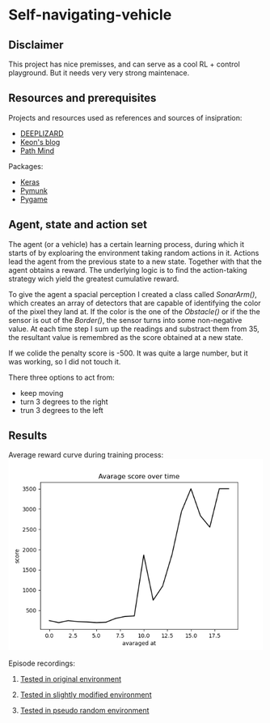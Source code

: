 # Self-navigating-vehicle

## Disclaimer
This project has nice premisses, and can serve as a cool RL + control playground. But it needs very very strong maintenace.

## Resources and prerequisites
Projects and resources used as references and sources of insipration:
 * [DEEPLIZARD](https://deeplizard.com/learn/playlist/PLZbbT5o_s2xoWNVdDudn51XM8lOuZ_Njv)
 * [Keon's blog](https://keon.github.io/) 
 * [Path Mind](https://pathmind.com/wiki/deep-reinforcement-learning)
 
Packages: 
 * [Keras](https://keras.io/)
 * [Pymunk](http://www.pymunk.org/en/latest/pymunk.html)
 * [Pygame](https://www.pygame.org/docs/)

## Agent, state and action set

The agent (or a vehicle) has a certain learning process, during which it starts of by exploaring the environment taking random actions in it. Actions lead the agent from the previous state to a new state. Together with that the agent obtains a reward. The underlying logic is to find the action-taking strategy wich yield the greatest cumulative reward.

To give the agent a spacial perception I created a class called *SonarArm()*, which creates an array of detectors that are capable of identifying the color of the pixel they land at. If the color is the one of the *Obstacle()* or if the the sensor is out of the *Border()*, the sensor turns into some non-negative value. At each time step I sum up the readings and substract them from 35, the resultant value is remembred as the score obtained at a new state.

If we colide the penalty score is -500. It was quite a large number, but it was working, so I did not touch it.

There three options to act from:
 - keep moving
 - turn 3 degrees to the right
 - trun 3 degrees to the left
 

## Results

Average reward curve during training process:
![Image of Yaktocat](fig_av.png)

Episode recordings:
 1. [Tested in original environment](https://www.youtube.com/watch?v=UOuvcNy_85k)
 
 2. [Tested in slightly modified environment](https://www.youtube.com/watch?v=_JjJafT6PhM)
 
 3. [Tested in pseudo random environment](https://www.youtube.com/watch?v=BGAc1jN2V7Q)
